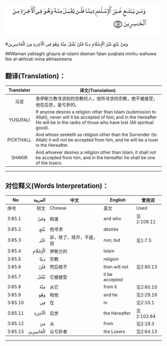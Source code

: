 ![003:085](images/003_085.gif)

#وَمَنْ يَبْتَغِ غَيْرَ الْإِسْلَامِ دِينًا فَلَنْ يُقْبَلَ مِنْهُ وَهُوَ فِي الْآخِرَةِ مِنَ الْخَاسِرِينَ 

##Waman yabtaghi ghayra al-islami deenan falan yuqbala minhu wahuwa fee al-akhirati mina alkhasireena 

## 翻译(Translation)：

| Translator | 译文(Translation)                                            |
| :--------: | ------------------------------------------------------------ |
|    马坚    | 舍伊斯兰教寻求别的宗教的人，他所寻求的宗教，绝不被接受，他在后世，是亏折的。 |
|  YUSUFALI  | If anyone desires a religion other than Islam (submission to Allah), never will it be accepted of him; and in the Hereafter He will be in the ranks of those who have lost (All spiritual good). |
| PICKTHALL  | And whoso seeketh as religion other than the Surrender (to Allah) it will not be accepted from him, and he will be a loser in the Hereafter. |
|   SHAKIR   | And whoever desires a religion other than Islam, it shall not be accepted from him, and in the hereafter he shall be one of the losers. |

---

## 对位释义(Words Interpretation)：

| No   | العربية | 中文    | English | 曾用词 |
| ---- | ------: | ------- | ------- | ------ |
| 序号 |    阿文 | Chinese | 英文    | Used   |
| 3:85.1  | وَمَنْ      | 和谁                     | and who        | 见2:108.11 |
| 3:85.2  | يَبْتَغِ     | 他寻求                   | desires        |            |
| 3:85.3  | غَيْرَ      | 非，除了，除开，不是，但 | non, but       | 见1:7.5    |
| 3:85.4  | الْإِسْلَامِ  | 伊斯兰的                 | Islam          |            |
| 3:85.5  | دِينًا     | 宗教                     | religion       |            |
| 3:85.6  | فَلَنْ      | 然后绝不                 | then will not  | 见2:80.13  |
| 3:85.7  | يُقْبَلَ     | 它被接受                 | it be accepted |            |
| 3:85.8  | مِنْهُ      | 从它                     | from it        | 见2:60.10  |
| 3:85.9  | وَهُوَ      | 和他                     | and he         | 见2:29.16  |
| 3:85.10 | فِي       | 在                       | in             | 见2:10.1   |
| 3:85.11 | الْآخِرَةِ   | 后世                     | the Hereafter  | 见2:102.64 |
| 3:85.12 | مِنَ       | 从                       | from           | 见2:19.3 |
| 3:85.13 | الْخَاسِرِينَ | 众亏折者                 | the Losers     | 见2:64.13  |

---
